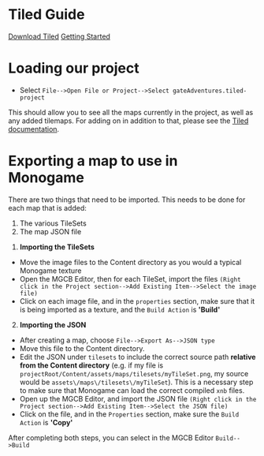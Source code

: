 # Tiled Guide

[Download Tiled](https://www.mapeditor.org/)
[Getting Started](https://doc.mapeditor.org/en/stable/manual/introduction/)

# Loading our project
- Select `File-->Open File or Project-->Select gateAdventures.tiled-project`

This should allow you to see all the maps currently in the project, as well as any added tilemaps. For adding on in addition to that, please see the [Tiled documentation](https://doc.mapeditor.org/en/stable/manual/introduction/).

# Exporting a map to use in Monogame

There are two things that need to be imported. This needs to be done for each map that is added:
1. The various TileSets
2. The map JSON file

1) **Importing the TileSets**
- Move the image files to the Content directory as you would a typical Monogame texture
- Open the MGCB Editor, then for each TileSet, import the files `(Right click in the Project section-->Add Existing Item-->Select the image file)`
- Click on each image file, and in the `properties` section, make sure that it is being imported as a texture, and the `Build Action` is **'Build'**

2) **Importing the JSON**
- After creating a map, choose `File-->Export As-->JSON type`
- Move this file to the Content directory.
- Edit the JSON under `tilesets` to include the correct source path **relative from the Content directory** (e.g. if my file is `projectRoot/Content/assets/maps/tilesets/myTileSet.png`, my source would be `assets\/maps\/tilesets\/myTileSet`). This is a necessary step to make sure that Monogame can load the correct compiled `xnb` files.
- Open up the MGCB Editor, and import the JSON file `(Right click in the Project section-->Add Existing Item-->Select the JSON file)`
- Click on the file, and in the `Properties` section, make sure the `Build Action` is **'Copy'**

After completing both steps, you can select in the MGCB Editor `Build-->Build`